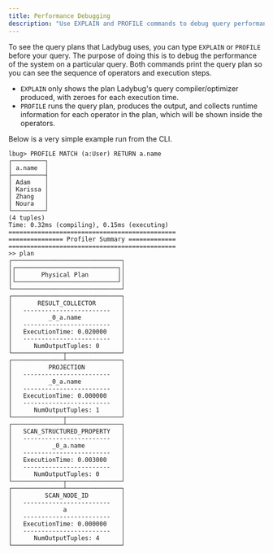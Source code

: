 ```yaml
---
title: Performance Debugging
description: "Use EXPLAIN and PROFILE commands to debug query performance and view execution plans"
---
```


To see the query plans that Ladybug uses, you can
type `EXPLAIN` or `PROFILE` before your query. The purpose of doing
this is to debug the performance of the system on a particular
query. Both commands print the query plan so you can see the sequence of operators and execution steps.

- `EXPLAIN` only shows the plan Ladybug's query compiler/optimizer produced, with zeroes for each execution time.
- `PROFILE` runs the query plan, produces the output, and collects runtime information for each
operator in the plan, which will be shown inside the operators.

Below is a very simple example run from the CLI.

```table
lbug> PROFILE MATCH (a:User) RETURN a.name
┌─────────┐
│ a.name  │
├─────────┤
│ Adam    │
│ Karissa │
│ Zhang   │
│ Noura   │
└─────────┘
(4 tuples)
Time: 0.32ms (compiling), 0.15ms (executing)
==============================================
=============== Profiler Summary =============
==============================================
>> plan
┌──────────────────────────────┐
│┌────────────────────────────┐│
││       Physical Plan        ││
│└────────────────────────────┘│
└──────────────────────────────┘
┌──────────────────────────────┐
│       RESULT_COLLECTOR       │
│   ------------------------   │
│          _0_a.name           │
│   ------------------------   │
│   ExecutionTime: 0.020000    │
│   ------------------------   │
│      NumOutputTuples: 0      │
└──────────────┬───────────────┘
┌──────────────┴───────────────┐
│          PROJECTION          │
│   ------------------------   │
│          _0_a.name           │
│   ------------------------   │
│   ExecutionTime: 0.000000    │
│   ------------------------   │
│      NumOutputTuples: 1      │
└──────────────┬───────────────┘
┌──────────────┴───────────────┐
│   SCAN_STRUCTURED_PROPERTY   │
│   ------------------------   │
│           _0_a.name          │
│   ------------------------   │
│   ExecutionTime: 0.003000    │
│   ------------------------   │
│      NumOutputTuples: 0      │
└──────────────┬───────────────┘
┌──────────────┴───────────────┐
│         SCAN_NODE_ID         │
│   ------------------------   │
│              a               │
│   ------------------------   │
│   ExecutionTime: 0.000000    │
│   ------------------------   │
│      NumOutputTuples: 4      │
└──────────────────────────────┘
```
